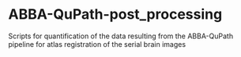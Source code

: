 # ABBA-QuPath-post_processing
Scripts for quantification of the data resulting from the ABBA-QuPath pipeline for atlas registration of the serial brain images
